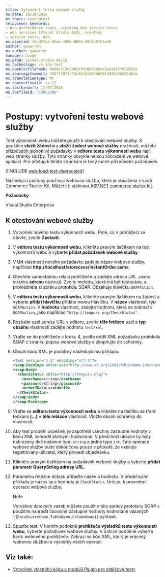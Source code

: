 ```yaml
---
title: Vytvoření testu webové služby
ms.date: 10/19/2016
ms.topic: conceptual
helpviewer_keywords:
- Web performance tests, creating Web service tests
- Web services [Visual Studio ALM], creating
- service tests, Web
ms.assetid: fbcd57ee-06ad-4260-8694-09f8e0f93e39
author: gewarren
ms.author: gewarren
manager: douge
ms.prod: visual-studio-dev15
ms.technology: vs-ide-test
ms.openlocfilehash: 99d4c413dcb02efd56bf89dae3aa24b7f6905216
ms.sourcegitcommit: 708f77071c73c95d212645b00fa943d45d35361b
ms.translationtype: MT
ms.contentlocale: cs-CZ
ms.lasthandoff: 12/07/2018
ms.locfileid: "53053396"
---
```

# <a name="how-to-create-a-web-service-test"></a>Postupy: vytvoření testu webové služby

Test výkonnosti webu můžete použít k otestování webové služby. S použitím **vložit žádost o** a **vložit žádost webové služby** možnosti, můžete přizpůsobit jednotlivé požadavky v **editoru testu výkonnosti webu** najít web stránky služby. Tyto stránky obvykle nejsou zobrazení ve webové aplikaci. Pro přístup k těmto stránkám je tedy nutné přizpůsobit požadavek.

[!INCLUDE [web-load-test-deprecated](includes/web-load-test-deprecated.md)]

Následující postupy používají webovou službu, která je obsažena v sadě Commerce Starter Kit. Můžete ji stáhnout [ASP.NET commerce starter kit](http://go.microsoft.com/fwlink/?LinkId=181469).

**Požadavky**

Visual Studio Enterprise

## <a name="to-test-a-web-service"></a>K otestování webové služby

1.  Vytvoření nového testu výkonnosti webu. Poté, co v prohlížeči se otevře, zvolte **Zastavit**.

2.  V **editoru testu výkonnosti webu**, klikněte pravým tlačítkem na test výkonnosti webu a vyberte **přidat požadavek webové služby**.

3.  V **Url** vlastnosti nového požadavku zadejte název webové služby, například **http://localhost/storecsvs/InstantOrder.asmx**.

4.  Otevřete samostatnou relaci prohlížeče a zadejte adresu URL *.asmx* stránku **adresu** nástrojů. Zvolte metodu, která má být testována, a prohlédněte si zprávu protokolu SOAP. Obsahuje hlavičku `SOAPAction`.

5.  V **editoru testu výkonnosti webu**, klikněte pravým tlačítkem na žádost a vyberte **přidat hlavičku** přidáte novou hlavičku. V **název** vlastnost, typ `SOAPAction`. V **hodnotu** vlastnost, zadejte hodnotu, která se zobrazí v `SOAPAction`, jako například `"http://tempuri.org/CheckStatus"`.

6.  Rozbalte uzel adresy URL v editoru, zvolte **tělo řetězce** uzel a **typ obsahu** vlastnosti zadejte hodnotu `text/xml`.

7.  Vraťte se do prohlížeče v kroku 4, zvolte oddíl XML požadavku protokolu SOAP z stránku popisu webové služby a zkopírujte do schránky.

8.  Obsah kódu XML je podobný následujícímu příkladu:

     ```xml
     <?xml version="1.0" encoding="utf-8"?>
     <soap:Envelope xmlns:xsi="http://www.w3.org/2001/XMLSchema-instance" xmlns:xsd="http://www.w3.org/2001/XMLSchema" xmlns:soap="http://schemas.xmlsoap.org/soap/envelope/">
     <soap:Body>
       <CheckStatus xmlns="http://tempuri.org/">
         <userName>string</userName>
         <password>string</password>
         <orderID>int</orderID>
       </CheckStatus>
     </soap:Body>
     </soap:Envelope>
     ```

9. Vraťte se **editoru testu výkonnosti webu** a klikněte na tlačítko se třemi tečkami **(...)**  v **tělo řetězce** vlastnost. Vložte obsah schránky do vlastnosti.

10. Aby test proběhl úspěšně, je zapotřebí všechny zástupné hodnoty v kódu XML nahradit platnými hodnotami. V předchozí ukázce by byly nahrazeny dvě instance typu `string` a jedna typu `int`. Tato operace webové služby bude dokončena pouze v případě, že existuje registrovaný uživatel, který provedl objednávku.

11. Klikněte pravým tlačítkem na požadavek webové služby a vyberte **přidat parametr QueryString adresy URL**.

12. Parametru řetězce dotazu přiřaďte název a hodnotu. V předchozím příkladu je název `op` a hodnota je `CheckStatus`. Určuje, k provedení operace webové služby.

    > [!NOTE]
    > Vytváření datových vazeb můžete použít v těle zprávy protokolu SOAP s použitím nahradit libovolné zástupné hodnoty hodnotami vázaných `{{DataSourceName.TableName.ColumnName}}` syntaxe.

13. Spusťte test. V horním podokně **prohlížeče výsledků testu výkonnosti webu**, vyberte požadavek webové služby. V dolním podokně vyberte kartu webového prohlížeče. Zobrazí se kód XML, který je vrácený webovou službou a výsledky všech operací.

## <a name="see-also"></a>Viz také:

- [Vytvoření vlastního kódu a modulů Plugin pro zátěžové testy](../test/create-custom-code-and-plug-ins-for-load-tests.md)